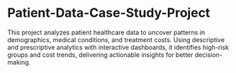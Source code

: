 # Patient-Data-Case-Study-Project
This project analyzes patient healthcare data to uncover patterns in demographics, medical conditions, and treatment costs. Using descriptive and prescriptive analytics with interactive dashboards, it identifies high-risk groups and cost trends, delivering actionable insights for better decision-making.
